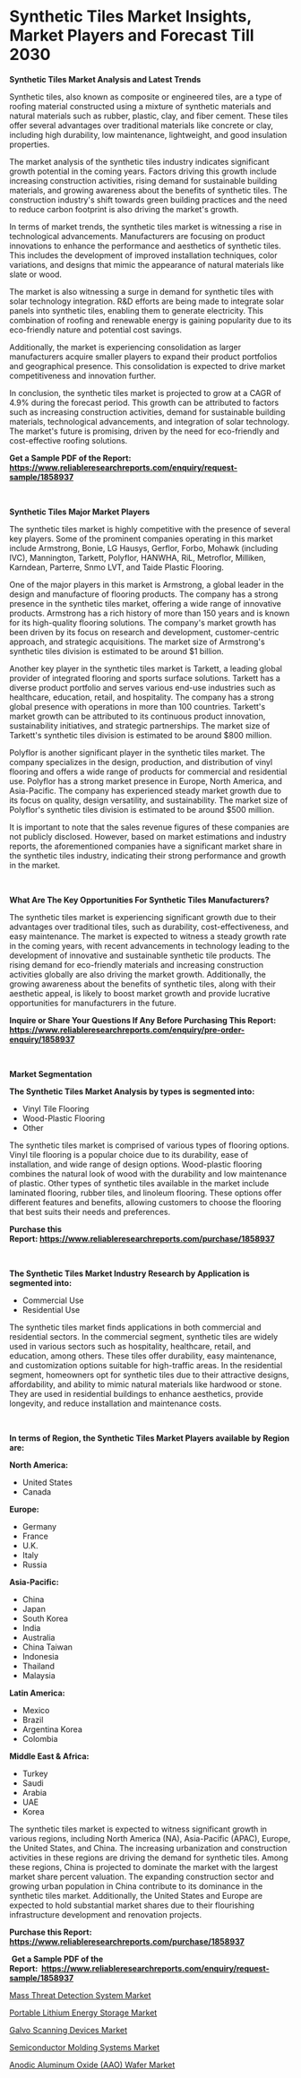 <p><h1>Synthetic Tiles Market Insights, Market Players and Forecast Till 2030</h1></p><p><strong>Synthetic Tiles Market Analysis and Latest Trends</strong></p>
<p><p>Synthetic tiles, also known as composite or engineered tiles, are a type of roofing material constructed using a mixture of synthetic materials and natural materials such as rubber, plastic, clay, and fiber cement. These tiles offer several advantages over traditional materials like concrete or clay, including high durability, low maintenance, lightweight, and good insulation properties.</p><p>The market analysis of the synthetic tiles industry indicates significant growth potential in the coming years. Factors driving this growth include increasing construction activities, rising demand for sustainable building materials, and growing awareness about the benefits of synthetic tiles. The construction industry's shift towards green building practices and the need to reduce carbon footprint is also driving the market's growth.</p><p>In terms of market trends, the synthetic tiles market is witnessing a rise in technological advancements. Manufacturers are focusing on product innovations to enhance the performance and aesthetics of synthetic tiles. This includes the development of improved installation techniques, color variations, and designs that mimic the appearance of natural materials like slate or wood.</p><p>The market is also witnessing a surge in demand for synthetic tiles with solar technology integration. R&D efforts are being made to integrate solar panels into synthetic tiles, enabling them to generate electricity. This combination of roofing and renewable energy is gaining popularity due to its eco-friendly nature and potential cost savings.</p><p>Additionally, the market is experiencing consolidation as larger manufacturers acquire smaller players to expand their product portfolios and geographical presence. This consolidation is expected to drive market competitiveness and innovation further.</p><p>In conclusion, the synthetic tiles market is projected to grow at a CAGR of 4.9% during the forecast period. This growth can be attributed to factors such as increasing construction activities, demand for sustainable building materials, technological advancements, and integration of solar technology. The market's future is promising, driven by the need for eco-friendly and cost-effective roofing solutions.</p></p>
<p><strong>Get a Sample PDF of the Report:&nbsp; <a href="https://www.reliableresearchreports.com/enquiry/request-sample/1858937">https://www.reliableresearchreports.com/enquiry/request-sample/1858937</a></strong></p>
<p>&nbsp;</p>
<p><strong>Synthetic Tiles Major Market Players</strong></p>
<p><p>The synthetic tiles market is highly competitive with the presence of several key players. Some of the prominent companies operating in this market include Armstrong, Bonie, LG Hausys, Gerflor, Forbo, Mohawk (including IVC), Mannington, Tarkett, Polyflor, HANWHA, RiL, Metroflor, Milliken, Karndean, Parterre, Snmo LVT, and Taide Plastic Flooring.</p><p>One of the major players in this market is Armstrong, a global leader in the design and manufacture of flooring products. The company has a strong presence in the synthetic tiles market, offering a wide range of innovative products. Armstrong has a rich history of more than 150 years and is known for its high-quality flooring solutions. The company's market growth has been driven by its focus on research and development, customer-centric approach, and strategic acquisitions. The market size of Armstrong's synthetic tiles division is estimated to be around $1 billion.</p><p>Another key player in the synthetic tiles market is Tarkett, a leading global provider of integrated flooring and sports surface solutions. Tarkett has a diverse product portfolio and serves various end-use industries such as healthcare, education, retail, and hospitality. The company has a strong global presence with operations in more than 100 countries. Tarkett's market growth can be attributed to its continuous product innovation, sustainability initiatives, and strategic partnerships. The market size of Tarkett's synthetic tiles division is estimated to be around $800 million.</p><p>Polyflor is another significant player in the synthetic tiles market. The company specializes in the design, production, and distribution of vinyl flooring and offers a wide range of products for commercial and residential use. Polyflor has a strong market presence in Europe, North America, and Asia-Pacific. The company has experienced steady market growth due to its focus on quality, design versatility, and sustainability. The market size of Polyflor's synthetic tiles division is estimated to be around $500 million.</p><p>It is important to note that the sales revenue figures of these companies are not publicly disclosed. However, based on market estimations and industry reports, the aforementioned companies have a significant market share in the synthetic tiles industry, indicating their strong performance and growth in the market.</p></p>
<p>&nbsp;</p>
<p><strong>What Are The Key Opportunities For Synthetic Tiles Manufacturers?</strong></p>
<p><p>The synthetic tiles market is experiencing significant growth due to their advantages over traditional tiles, such as durability, cost-effectiveness, and easy maintenance. The market is expected to witness a steady growth rate in the coming years, with recent advancements in technology leading to the development of innovative and sustainable synthetic tile products. The rising demand for eco-friendly materials and increasing construction activities globally are also driving the market growth. Additionally, the growing awareness about the benefits of synthetic tiles, along with their aesthetic appeal, is likely to boost market growth and provide lucrative opportunities for manufacturers in the future.</p></p>
<p><strong>Inquire or Share Your Questions If Any Before Purchasing This Report: <a href="https://www.reliableresearchreports.com/enquiry/pre-order-enquiry/1858937">https://www.reliableresearchreports.com/enquiry/pre-order-enquiry/1858937</a></strong></p>
<p>&nbsp;</p>
<p><strong>Market Segmentation</strong></p>
<p><strong>The Synthetic Tiles Market Analysis by types is segmented into:</strong></p>
<p><ul><li>Vinyl Tile Flooring</li><li>Wood-Plastic Flooring</li><li>Other</li></ul></p>
<p><p>The synthetic tiles market is comprised of various types of flooring options. Vinyl tile flooring is a popular choice due to its durability, ease of installation, and wide range of design options. Wood-plastic flooring combines the natural look of wood with the durability and low maintenance of plastic. Other types of synthetic tiles available in the market include laminated flooring, rubber tiles, and linoleum flooring. These options offer different features and benefits, allowing customers to choose the flooring that best suits their needs and preferences.</p></p>
<p><strong>Purchase this Report:&nbsp;<a href="https://www.reliableresearchreports.com/purchase/1858937">https://www.reliableresearchreports.com/purchase/1858937</a></strong></p>
<p>&nbsp;</p>
<p><strong>The Synthetic Tiles Market Industry Research by Application is segmented into:</strong></p>
<p><ul><li>Commercial Use</li><li>Residential Use</li></ul></p>
<p><p>The synthetic tiles market finds applications in both commercial and residential sectors. In the commercial segment, synthetic tiles are widely used in various sectors such as hospitality, healthcare, retail, and education, among others. These tiles offer durability, easy maintenance, and customization options suitable for high-traffic areas. In the residential segment, homeowners opt for synthetic tiles due to their attractive designs, affordability, and ability to mimic natural materials like hardwood or stone. They are used in residential buildings to enhance aesthetics, provide longevity, and reduce installation and maintenance costs.</p></p>
<p>&nbsp;</p>
<p><strong>In terms of Region, the Synthetic Tiles Market Players available by Region are:</strong></p>
<p>
    <p> <strong> North America: </strong>
        <ul>
            <li>United States</li>
            <li>Canada</li>
        </ul>
        </p> 
    <p> <strong> Europe: </strong>
        <ul>
            <li>Germany</li>
            <li>France</li>
            <li>U.K.</li>
            <li>Italy</li>
            <li>Russia</li>
        </ul>
        </p> 
    <p> <strong> Asia-Pacific: </strong>
        <ul>
            <li>China</li>
            <li>Japan</li>
            <li>South Korea</li>
            <li>India</li>
            <li>Australia</li>
            <li>China Taiwan</li>
            <li>Indonesia</li>
            <li>Thailand</li>
            <li>Malaysia</li>
        </ul>
        </p> 
    <p> <strong> Latin America: </strong>
        <ul>
            <li>Mexico</li>
            <li>Brazil</li>
            <li>Argentina Korea</li>
            <li>Colombia</li>
        </ul>
        </p> 
    <p> <strong> Middle East & Africa: </strong>
        <ul>
            <li>Turkey</li>
            <li>Saudi</li>
            <li>Arabia</li>
            <li>UAE</li>
            <li>Korea</li>
        </ul>
    </p>
    </p>
<p><p>The synthetic tiles market is expected to witness significant growth in various regions, including North America (NA), Asia-Pacific (APAC), Europe, the United States, and China. The increasing urbanization and construction activities in these regions are driving the demand for synthetic tiles. Among these regions, China is projected to dominate the market with the largest market share percent valuation. The expanding construction sector and growing urban population in China contribute to its dominance in the synthetic tiles market. Additionally, the United States and Europe are expected to hold substantial market shares due to their flourishing infrastructure development and renovation projects.</p></p>
<p><strong>Purchase this Report: <a href="https://www.reliableresearchreports.com/purchase/1858937">https://www.reliableresearchreports.com/purchase/1858937</a></strong></p>
<p>&nbsp;<strong>Get a Sample PDF of the Report:&nbsp;&nbsp;<a href="https://www.reliableresearchreports.com/enquiry/request-sample/1858937">https://www.reliableresearchreports.com/enquiry/request-sample/1858937</a></strong></p>
<p><strong></strong></p>
<p><p><a href="https://medium.com/@nettieboyle84/analyzing-mass-threat-detection-system-market-global-industry-perspective-and-forecast-2023-to-65814d27bb92">Mass Threat Detection System Market</a></p><p><a href="https://medium.com/@ashlybednar2023/portable-lithium-energy-storage-market-exploring-market-share-market-trends-and-future-growth-dbef0b378ea7">Portable Lithium Energy Storage Market</a></p><p><a href="https://medium.com/@dorothypeters68/galvo-scanning-devices-market-size-reveals-the-best-marketing-channels-in-global-industry-98ed0d37212f">Galvo Scanning Devices Market</a></p><p><a href="https://medium.com/@helenablick2023/analyzing-semiconductor-molding-systems-market-global-industry-perspective-and-forecast-2023-to-7870b19b861f">Semiconductor Molding Systems Market</a></p><p><a href="https://medium.com/@carolynfuller1997/anodic-aluminum-oxide-aao-wafer-market-trends-and-market-analysis-forecasted-for-period-2023-2030-60a0d91d91c3">Anodic Aluminum Oxide (AAO) Wafer Market</a></p></p>